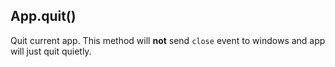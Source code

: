 ## App.quit()

Quit current app. This method will **not** send `close` event to windows and app will just quit quietly.
